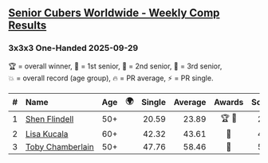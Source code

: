 <style>table {white-space: nowrap;}</style>
<link rel="stylesheet" type="text/css" href="/scw-comp/css/flags.css" />

## [Senior Cubers Worldwide - Weekly Comp Results](/scw-comp/results/)
### 3x3x3 One-Handed 2025-09-29

<span style="white-space: nowrap;">🏆 = overall winner</span>, <span style="white-space: nowrap;">🥇 = 1st senior</span>, <span style="white-space: nowrap;">🥈 = 2nd senior</span>, <span style="white-space: nowrap;">🥉 = 3rd senior</span>, <span style="white-space: nowrap;">💥 = overall record (age group)</span>, <span style="white-space: nowrap;">🔥 = PR average</span>, <span style="white-space: nowrap;">⚡ = PR single</span>.

| # | Name | Age | 🌍 | Single | Average | Awards | Solve 1 | Solve 2 | Solve 3 | Solve 4 | Solve 5 | Video |
| :--: | :-- | :--: | :--: | --: | --: | :--: | --: | --: | --: | --: | --: | :-- |
| 1 | [Shen Flindell](../../persons/shen_flindell/333oh.md) | 50+ | <i class="flag flag-AU" /> | 20.59 | 23.89 | 🏆 🥇 | 23.51 | 22.78 | 20.59 | 26.05 | 25.39 | [Desktop](https://www.facebook.com/events/3131653436983766/permalink/3146935032122273) / [Mobile](https://m.facebook.com/events/3131653436983766?view=permalink&id=3146935032122273) |
| 2 | [Lisa Kucala](../../persons/lisa_kucala/333oh.md) | 60+ | <i class="flag flag-US" /> | 42.32 | 43.61 | 🥈 | 42.32 | 47.67 | 45.01 | 42.67 | 43.14 | [Desktop](https://www.facebook.com/events/3131653436983766/permalink/3148017875347322) / [Mobile](https://m.facebook.com/events/3131653436983766?view=permalink&id=3148017875347322) |
| 3 | [Toby Chamberlain](../../persons/toby_chamberlain/333oh.md) | 50+ | <i class="flag flag-AU" /> | 47.76 | 58.46 | 🥉 | 59.32 | 47.76 | 1:08.29 | DNS | DNS | [Desktop](https://www.facebook.com/events/3131653436983766/permalink/3141162622699514) / [Mobile](https://m.facebook.com/events/3131653436983766?view=permalink&id=3141162622699514) |

<!-- Global site tag (gtag.js) - Google Analytics -->
<script async src="https://www.googletagmanager.com/gtag/js?id=UA-86348435-3"></script>
<script>window.dataLayer = window.dataLayer || []; function gtag() {dataLayer.push(arguments);} gtag('js', new Date()); gtag('config', 'UA-86348435-3');</script>
